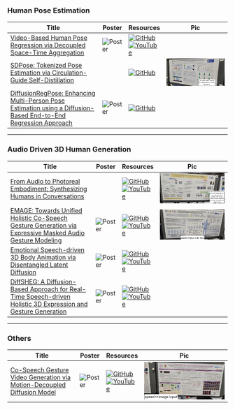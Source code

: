 ### Human Pose Estimation
|Title|Poster|Resources|Pic|
|------|------|------|------|
| [Video-Based Human Pose Regression via Decoupled Space-Time Aggregation](https://openaccess.thecvf.com/content/CVPR2024/html/He_Video-Based_Human_Pose_Regression_via_Decoupled_Space-Time_Aggregation_CVPR_2024_paper.html) | ![Poster](https://github.com/HeChengHui/CVPR2024/blob/main/Papers/Topics/Human%20Pose%20Estimation/assets/30777.png) | [![GitHub](https://img.shields.io/github/stars/zgspose/DSTA?style=social)](https://github.com/zgspose/DSTA) <br> [![YouTube](https://img.shields.io/badge/YouTube-%23FF0000.svg?style=for-the-badge&logo=YouTube&logoColor=white)](https://www.youtube.com/watch?v=IVyqTePkN2g)
| [SDPose: Tokenized Pose Estimation via Circulation-Guide Self-Distillation](https://openaccess.thecvf.com/content/CVPR2024/html/Chen_SDPose_Tokenized_Pose_Estimation_via_Circulation-Guide_Self-Distillation_CVPR_2024_paper.html) | | [![GitHub](https://img.shields.io/github/stars/MartyrPenink/SDPose?style=social)](https://github.com/MartyrPenink/SDPose) | ![Pic](https://github.com/HeChengHui/CVPR2024/blob/main/Papers/Topics/Human%20Pose%20Estimation/assets/WhatsApp%20Image%202024-07-03%20at%2010.48.15.jpeg)
| [DiffusionRegPose: Enhancing Multi-Person Pose Estimation using a Diffusion-Based End-to-End Regression Approach](https://openaccess.thecvf.com/content/CVPR2024/html/Tan_DiffusionRegPose_Enhancing_Multi-Person_Pose_Estimation_using_a_Diffusion-Based_End-to-End_Regression_CVPR_2024_paper.html) | ![Poster](https://cvpr.thecvf.com/media/PosterPDFs/CVPR%202024/30435.png?t=1717505847.5320108) | [![GitHub](https://img.shields.io/github/stars/cici203/DiffusionRegPose?style=social)](https://github.com/cici203/DiffusionRegPose)

---

### Audio Driven 3D Human Generation
|Title|Poster|Resources|Pic|
|------|------|------|------|
| [From Audio to Photoreal Embodiment: Synthesizing Humans in Conversations](https://openaccess.thecvf.com/content/CVPR2024/html/Ng_From_Audio_to_Photoreal_Embodiment_Synthesizing_Humans_in_Conversations_CVPR_2024_paper.html)| | [![GitHub](https://img.shields.io/github/stars/facebookresearch/audio2photoreal?style=social)](https://github.com/facebookresearch/audio2photoreal) <br> [![YouTube](https://img.shields.io/badge/YouTube-%23FF0000.svg?style=for-the-badge&logo=YouTube&logoColor=white)](https://www.youtube.com/watch?v=Y0GMaMtUynQ) | ![Pic](https://github.com/HeChengHui/CVPR2024/blob/main/Papers/Topics/Face/assets/WhatsApp%20Image%202024-07-03%20at%2010.37.10.jpeg)
| [EMAGE: Towards Unified Holistic Co-Speech Gesture Generation via Expressive Masked Audio Gesture Modeling](https://openaccess.thecvf.com/content/CVPR2024/html/Liu_EMAGE_Towards_Unified_Holistic_Co-Speech_Gesture_Generation_via_Expressive_Masked_CVPR_2024_paper.html) | ![Poster](https://cvpr.thecvf.com/media/PosterPDFs/CVPR%202024/30938.png?t=1717432863.9303353) | [![GitHub](https://img.shields.io/github/stars/PantoMatrix/PantoMatrix?style=social)](https://github.com/PantoMatrix/PantoMatrix/tree/main/scripts/EMAGE_2024) <br> [![YouTube](https://img.shields.io/badge/YouTube-%23FF0000.svg?style=for-the-badge&logo=YouTube&logoColor=white)](https://www.youtube.com/watch?v=T0OYPvViFGE) | ![Pic](https://github.com/HeChengHui/CVPR2024/blob/main/Papers/Topics/Face/assets/WhatsApp%20Image%202024-07-03%20at%2010.54.56.jpeg)
| [Emotional Speech-driven 3D Body Animation via Disentangled Latent Diffusion](https://openaccess.thecvf.com/content/CVPR2024/html/Chhatre_Emotional_Speech-driven_3D_Body_Animation_via_Disentangled_Latent_Diffusion_CVPR_2024_paper.html) | ![Poster](https://cvpr.thecvf.com/media/PosterPDFs/CVPR%202024/30170.png?t=1717430756.885416) | [![GitHub](https://img.shields.io/github/stars/kiranchhatre/amuse?style=social)](https://github.com/kiranchhatre/amuse) <br> [![YouTube](https://img.shields.io/badge/YouTube-%23FF0000.svg?style=for-the-badge&logo=YouTube&logoColor=white)](https://www.youtube.com/watch?v=gsEt9qtR1jk)
| [DiffSHEG: A Diffusion-Based Approach for Real-Time Speech-driven Holistic 3D Expression and Gesture Generation ](https://openaccess.thecvf.com/content/CVPR2024/html/Chen_DiffSHEG_A_Diffusion-Based_Approach_for_Real-Time_Speech-driven_Holistic_3D_Expression_CVPR_2024_paper.html)| ![Poster](https://cvpr.thecvf.com/media/PosterPDFs/CVPR%202024/30816.png?t=1717339814.635392) | [![GitHub](https://img.shields.io/github/stars/JeremyCJM/DiffSHEG?style=social)](https://github.com/JeremyCJM/DiffSHEG)<br> [![YouTube](https://img.shields.io/badge/YouTube-%23FF0000.svg?style=for-the-badge&logo=YouTube&logoColor=white)](https://www.youtube.com/watch?v=HFaSd5do-zI)

---

### Others
|Title|Poster|Resources|Pic|
|------|------|------|------|
| [Co-Speech Gesture Video Generation via Motion-Decoupled Diffusion Model ](https://openaccess.thecvf.com/content/CVPR2024/html/He_Co-Speech_Gesture_Video_Generation_via_Motion-Decoupled_Diffusion_Model_CVPR_2024_paper.html) | ![Poster](https://cvpr.thecvf.com/media/PosterPDFs/CVPR%202024/30369.png?t=1717332493.1388636) | [![GitHub](https://img.shields.io/github/stars/thuhcsi/S2G-MDDiffusion?style=social)](https://github.com/thuhcsi/S2G-MDDiffusion) <br> [![YouTube](https://img.shields.io/badge/YouTube-%23FF0000.svg?style=for-the-badge&logo=YouTube&logoColor=white)](https://www.youtube.com/watch?v=fdWZ2jzi82w) | ![Pic](https://github.com/HeChengHui/CVPR2024/blob/main/Papers/Topics/Human%20Pose%20Estimation/assets/WhatsApp%20Image%202024-07-03%20at%2013.45.36.jpeg)
